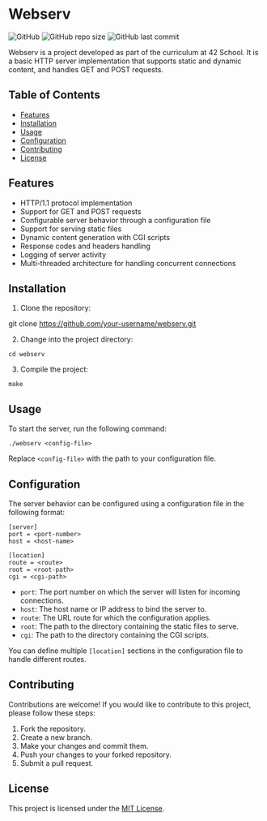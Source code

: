 # Webserv

![GitHub](https://img.shields.io/github/license/your-username/webserv)
![GitHub repo size](https://img.shields.io/github/repo-size/your-username/webserv)
![GitHub last commit](https://img.shields.io/github/last-commit/your-username/webserv)

Webserv is a project developed as part of the curriculum at 42 School. It is a basic HTTP server implementation that supports static and dynamic content, and handles GET and POST requests.

## Table of Contents

- [Features](#features)
- [Installation](#installation)
- [Usage](#usage)
- [Configuration](#configuration)
- [Contributing](#contributing)
- [License](#license)

## Features

- HTTP/1.1 protocol implementation
- Support for GET and POST requests
- Configurable server behavior through a configuration file
- Support for serving static files
- Dynamic content generation with CGI scripts
- Response codes and headers handling
- Logging of server activity
- Multi-threaded architecture for handling concurrent connections

## Installation

1. Clone the repository:

git clone https://github.com/your-username/webserv.git


2. Change into the project directory:
```
cd webserv
```

3. Compile the project:
```
make
```

## Usage

To start the server, run the following command:
```
./webserv <config-file>
```

Replace `<config-file>` with the path to your configuration file.

## Configuration

The server behavior can be configured using a configuration file in the following format:
```
[server]
port = <port-number>
host = <host-name>

[location]
route = <route>
root = <root-path>
cgi = <cgi-path>
```

- `port`: The port number on which the server will listen for incoming connections.
- `host`: The host name or IP address to bind the server to.
- `route`: The URL route for which the configuration applies.
- `root`: The path to the directory containing the static files to serve.
- `cgi`: The path to the directory containing the CGI scripts.

You can define multiple `[location]` sections in the configuration file to handle different routes.

## Contributing

Contributions are welcome! If you would like to contribute to this project, please follow these steps:

1. Fork the repository.
2. Create a new branch.
3. Make your changes and commit them.
4. Push your changes to your forked repository.
5. Submit a pull request.

## License

This project is licensed under the [MIT License](LICENSE).

